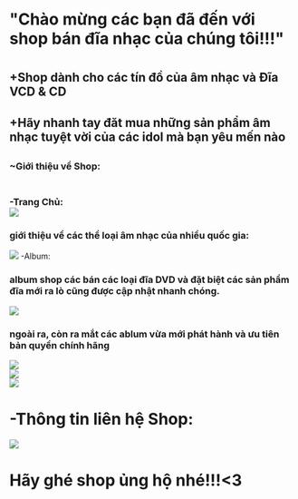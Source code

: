 <h1>"Chào mừng các bạn đã đến với shop bán đĩa nhạc của chúng tôi!!!"<h1>
<h2>+Shop dành cho các tín đồ của âm nhạc và Đĩa VCD & CD<h2>
<h2>+Hãy nhanh tay đăt mua những sản phẩm âm nhạc tuyệt vời của các idol mà bạn yêu mến nào<h2>
<h3>~Giới thiệu về Shop:<h3><br>
-Trang Chủ:<br>
<img src="ShopDia/img/1.png" />
<h3>giới thiệu về các thể loại âm nhạc của nhiều quốc gia:</h3>
<img src="ShopDia/img/2.png" />
-Album:
<h3>album shop các bán các loại đĩa DVD và đặt biệt các sản phẩm đĩa mới ra lò cũng được cập nhật nhanh chóng.</h3>
<img src="ShopDia/img/3.png" />
<h3>ngoài ra, còn ra mắt các ablum vừa mới phát hành và ưu tiên bản quyền chính hãng</h3>
<img src="ShopDia/img/4.png" />
<br>
<img src="ShopDia/img/5.png" />
<br>
 <img src="ShopDia/img/6.png" />
 <br>
 <h1>-Thông tin liên hệ Shop:</h1>
 <img src="ShopDia/img/8.png" /><br>
 <h1> Hãy ghé shop ủng hộ nhé!!!<3</h1>
